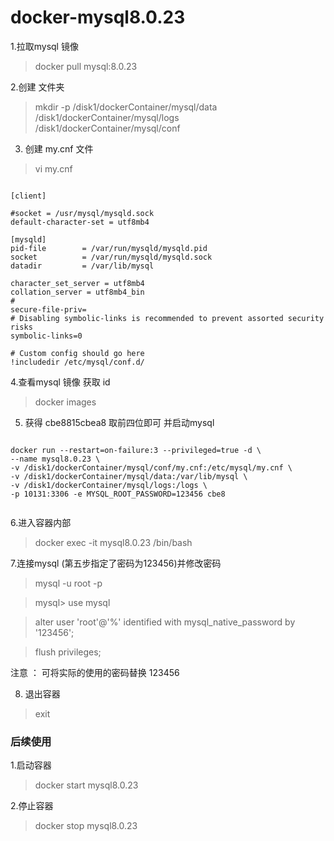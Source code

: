 #  docker-mysql8.0.23

1.拉取mysql 镜像

>docker pull mysql:8.0.23

2.创建 文件夹

>mkdir -p /disk1/dockerContainer/mysql/data /disk1/dockerContainer/mysql/logs /disk1/dockerContainer/mysql/conf


3. 创建 my.cnf 文件
>vi my.cnf

```aidl

[client]

#socket = /usr/mysql/mysqld.sock
default-character-set = utf8mb4

[mysqld]
pid-file        = /var/run/mysqld/mysqld.pid
socket          = /var/run/mysqld/mysqld.sock
datadir         = /var/lib/mysql

character_set_server = utf8mb4
collation_server = utf8mb4_bin
#
secure-file-priv=
# Disabling symbolic-links is recommended to prevent assorted security risks
symbolic-links=0

# Custom config should go here
!includedir /etc/mysql/conf.d/

```

4.查看mysql  镜像 获取 id

>docker images 

5. 获得 cbe8815cbea8 取前四位即可 并启动mysql 

```aidl

docker run --restart=on-failure:3 --privileged=true -d \
--name mysql8.0.23 \
-v /disk1/dockerContainer/mysql/conf/my.cnf:/etc/mysql/my.cnf \
-v /disk1/dockerContainer/mysql/data:/var/lib/mysql \
-v /disk1/dockerContainer/mysql/logs:/logs \
-p 10131:3306 -e MYSQL_ROOT_PASSWORD=123456 cbe8


```

6.进入容器内部
> docker exec -it mysql8.0.23 /bin/bash

7.连接mysql (第五步指定了密码为123456)并修改密码 

>mysql -u root -p
 
>mysql> use mysql

>alter user 'root'@'%' identified with mysql_native_password by '123456';

>flush privileges;

注意 ： 可将实际的使用的密码替换 123456 

8. 退出容器

>exit

### 后续使用

1.启动容器 

> docker start mysql8.0.23

2.停止容器

>docker stop mysql8.0.23
